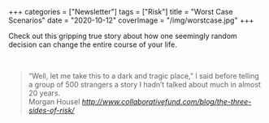 +++
categories = ["Newsletter"]
tags = ["Risk"]
title = "Worst Case Scenarios"
date = "2020-10-12"
coverImage = "/img/worstcase.jpg"
+++

Check out this gripping true story about how one seemingly random decision can change the entire course of your life.

<!--more-->

<br>

<blockquote class="quoteback" darkmode="" data-title="The%20Three%20Sides%20of%20Risk" data-author="Morgan Housel" cite="http://www.collaborativefund.com/blog/the-three-sides-of-risk/">
                      “Well, let me take this to a dark and tragic place,” I said before telling a group of 500 strangers a story I hadn’t talked about much in almost 20 years.
                      <footer>Morgan Housel <cite><a href="http://www.collaborativefund.com/blog/the-three-sides-of-risk/">http://www.collaborativefund.com/blog/the-three-sides-of-risk/</a></cite></footer>
                      </blockquote>
                      <script note="" src="https://cdn.jsdelivr.net/gh/Blogger-Peer-Review/quotebacks@1/quoteback.js"></script>
